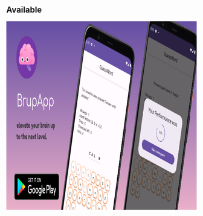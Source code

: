 ## Available
[<img src="https://github.com/rodrigoliveirac/BrupApp/blob/master/FDkUjJS0sbng_1024_500.png" width="1024" height="500">](https://play.google.com/store/apps/details?id=com.rodcollab.brupapp)

